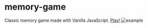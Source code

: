 # memory-game
Classic memory game made with Vanilla JavaScript.
[Play!](https://edi-jr.github.io/memory-game/)
![example](https://j.gifs.com/E8VROg.gif)
